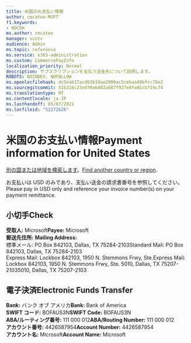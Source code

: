 ```yaml
---
title: 米国のお支払い情報
author: cmcatee-MSFT
f1.keywords:
- NOCSH
ms.author: cmcatee
manager: scotv
audience: Admin
ms.topic: reference
ms.service: o365-administration
ms.custom: CommercePayInfo
localization_priority: Normal
description: サブスクリプションを支払う送金先について説明します。
ROBOTS: NOINDEX, NOFOLLOW
ms.openlocfilehash: dc5eab17acd63b19ae2006ac5cebaa49bfcc76e2
ms.sourcegitcommit: 51b316c23e070ab402a687f927e8fa01cb719c74
ms.translationtype: MT
ms.contentlocale: ja-JP
ms.lasthandoff: 05/07/2021
ms.locfileid: "52272626"
---
```

# <a name="payment-information-for-united-states"></a><span data-ttu-id="3d66c-103">米国のお支払い情報</span><span class="sxs-lookup"><span data-stu-id="3d66c-103">Payment information for United States</span></span>

<span data-ttu-id="3d66c-104">[別の国または地域を検索します](../billing-and-payments/pay-for-your-subscription.md)。</span><span class="sxs-lookup"><span data-stu-id="3d66c-104">[Find another country or region](../billing-and-payments/pay-for-your-subscription.md).</span></span>

<span data-ttu-id="3d66c-105">お支払いは USD のみであり、支払い送金の請求書番号を参照してください。</span><span class="sxs-lookup"><span data-stu-id="3d66c-105">Please pay in USD only and reference your invoice number(s) on your payment remittance.</span></span>

## <a name="check"></a><span data-ttu-id="3d66c-106">小切手</span><span class="sxs-lookup"><span data-stu-id="3d66c-106">Check</span></span>

<span data-ttu-id="3d66c-107">**受取人:** Microsoft</span><span class="sxs-lookup"><span data-stu-id="3d66c-107">**Payee:** Microsoft</span></span>  
<span data-ttu-id="3d66c-108">**郵送先住所:** </span><span class="sxs-lookup"><span data-stu-id="3d66c-108">**Mailing Address:** </span></span>  
<span data-ttu-id="3d66c-109">標準メール: PO Box 842103, Dallas, TX 75284-2103</span><span class="sxs-lookup"><span data-stu-id="3d66c-109">Standard Mail: PO Box 842103, Dallas, TX 75284-2103</span></span>  
<span data-ttu-id="3d66c-110">Express Mail: Lockbox 842103, 1950 N. Stemmons Frwy, Ste.</span><span class="sxs-lookup"><span data-stu-id="3d66c-110">Express Mail: Lockbox 842103, 1950 N. Stemmons Frwy, Ste.</span></span> <span data-ttu-id="3d66c-111">5010, Dallas, TX 75207-2103</span><span class="sxs-lookup"><span data-stu-id="3d66c-111">5010, Dallas, TX 75207-2103</span></span>

## <a name="electronic-funds-transfer"></a><span data-ttu-id="3d66c-112">電子決済</span><span class="sxs-lookup"><span data-stu-id="3d66c-112">Electronic Funds Transfer</span></span>

<span data-ttu-id="3d66c-113">**Bank:** バンク オブ アメリカ</span><span class="sxs-lookup"><span data-stu-id="3d66c-113">**Bank:** Bank of America</span></span>  
<span data-ttu-id="3d66c-114">**SWIFT コード:** BOFAUS3N</span><span class="sxs-lookup"><span data-stu-id="3d66c-114">**SWIFT Code:** BOFAUS3N</span></span>  
<span data-ttu-id="3d66c-115">**ABA/ルーティング番号:** 111 000 012</span><span class="sxs-lookup"><span data-stu-id="3d66c-115">**ABA/Routing Number:** 111 000 012</span></span>  
<span data-ttu-id="3d66c-116">**アカウント番号:** 4426587954</span><span class="sxs-lookup"><span data-stu-id="3d66c-116">**Account Number:** 4426587954</span></span>  
<span data-ttu-id="3d66c-117">**アカウント名:** Microsoft</span><span class="sxs-lookup"><span data-stu-id="3d66c-117">**Account Name:** Microsoft</span></span>  